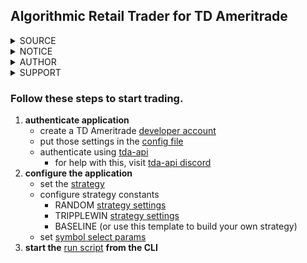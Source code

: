 ## Algorithmic Retail Trader for TD Ameritrade
<details><summary>SOURCE</summary>
<p>

- https://github.com/PeaceLaced/tda-art
</p></details>

<details><summary>NOTICE</summary>
<p>

- for educational purposes only
- not financial advice
</p></details>

<details><summary>AUTHOR</summary>
<p>

- Brandon Black (PeaceLaced)
</p></details>

<details><summary>SUPPORT</summary>
<p>

- https://www.twitch.tv/peacelaced
- https://www.patreon.com/peacelaced
- Donate Crypto:
    - WAX: rd2wo.wam
    - CoinBase: @peacelaced
    - MetaMask: 0x567ec43065991e4269Be19F4aEcac8C93c587619
</p></details>

### Follow these steps to start trading.
1) **authenticate application**
   - create a TD Ameritrade [developer account](https://developer.tdameritrade.com/)
   - put those settings in the [config file](https://github.com/PeaceLaced/tda-art/blob/main/z_art/td_ameritrade/config_td_ameritrade.py)
   - authenticate using [tda-api](https://github.com/alexgolec/tda-api)
       - for help with this, visit [tda-api discord](https://discord.gg/BEr6y6Xqyv)
2) **configure the application**
   - set the [strategy](https://github.com/PeaceLaced/tda-art/blob/main/z_art/__main__.py)
   - configure strategy constants
       - RANDOM [strategy settings](https://github.com/PeaceLaced/tda-art/blob/main/z_art/strategy_select/strat_random/main_strat_random.py)
       - TRIPPLEWIN [strategy settings](https://github.com/PeaceLaced/tda-art/blob/main/z_art/strategy_select/strat_tripplewin/main_strat_tripplewin.py)
       - BASELINE (or use this template to build your own strategy)
   - set [symbol select params](https://github.com/PeaceLaced/tda-art/blob/main/z_art/symbol_select/main_symbol_select.py)
3) **start the** [run script](https://github.com/PeaceLaced/tda-art/blob/main/run_algorithmic_retail_trader.py) **from the CLI**
